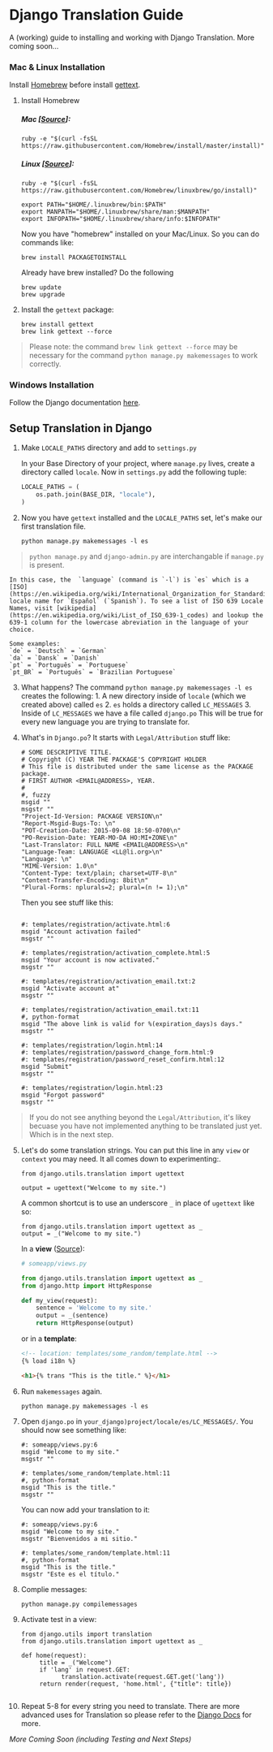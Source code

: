 Django Translation Guide
================

A (working) guide to installing and working with Django Translation. More coming soon...


### Mac & Linux Installation 
Install [Homebrew](http://brew.sh/) before install [gettext](https://www.gnu.org/software/gettext/).

1. Install Homebrew

	##### Mac [[Source](http://brew.sh/)]:


	```
	ruby -e "$(curl -fsSL https://raw.githubusercontent.com/Homebrew/install/master/install)"
	```  


	##### Linux [[Source](https://github.com/Homebrew/linuxbrew)]: 

	```
	ruby -e "$(curl -fsSL https://raw.githubusercontent.com/Homebrew/linuxbrew/go/install)"

	export PATH="$HOME/.linuxbrew/bin:$PATH"
	export MANPATH="$HOME/.linuxbrew/share/man:$MANPATH"
	export INFOPATH="$HOME/.linuxbrew/share/info:$INFOPATH"
	```

	Now you have "homebrew" installed on your Mac/Linux. So you can do commands like:

	```
	brew install PACKAGETOINSTALL
	```
	
	Already have brew installed? Do the following
	```
	brew update
	brew upgrade
	```

2. Install the `gettext` package:
	```
	brew install gettext
	brew link gettext --force
	```
> Please note: the command `brew link gettext --force` may be necessary for the command `python manage.py makemessages` to work correctly.




### Windows Installation
Follow the Django documentation [here](https://docs.djangoproject.com/en/1.8/topics/i18n/translation/#gettext-on-windows).






## Setup Translation in Django
1. Make `LOCALE_PATHS` directory and add to `settings.py`

	In your Base Directory of your project, where `manage.py` lives, create a directory called `locale`. Now in `settings.py` add the following tuple:

	```python
	LOCALE_PATHS = (
		os.path.join(BASE_DIR, "locale"),
	)
	```


2. Now you have `gettext` installed and the `LOCALE_PATHS` set, let's make our first translation file. 
	```
	python manage.py makemessages -l es
	```
> `python manage.py` and `django-admin.py` are interchangable if `manage.py` is present.

	In this case, the  `language` (command is `-l`) is `es` which is a [ISO](https://en.wikipedia.org/wiki/International_Organization_for_Standardization) locale name for `Español` (`Spanish`). To see a list of ISO 639 Locale Names, visit [wikipedia](https://en.wikipedia.org/wiki/List_of_ISO_639-1_codes) and lookup the 639-1 column for the lowercase abreviation in the language of your choice. 

	Some examples:
	`de` = `Deutsch` = `German`
	`da` = `Dansk` = `Danish`
	`pt` = `Português` = `Portuguese`
	`pt_BR` = `Português` = `Brazilian Portuguese`



3. What happens? 
	The command `python manage.py makemessages -l es` creates the following:
		1. A new directory inside of `locale` (which we created above) called `es`
		2. `es` holds a directory called `LC_MESSAGES`
		3. Inside of `LC_MESSAGES` we have a file called `django.po`
	This will be true for every new language you are trying to translate for. 


4. What's in `Django.po`? It starts with `Legal/Attribution` stuff like:
	```
	# SOME DESCRIPTIVE TITLE.
	# Copyright (C) YEAR THE PACKAGE'S COPYRIGHT HOLDER
	# This file is distributed under the same license as the PACKAGE package.
	# FIRST AUTHOR <EMAIL@ADDRESS>, YEAR.
	#
	#, fuzzy
	msgid ""
	msgstr ""
	"Project-Id-Version: PACKAGE VERSION\n"
	"Report-Msgid-Bugs-To: \n"
	"POT-Creation-Date: 2015-09-08 18:50-0700\n"
	"PO-Revision-Date: YEAR-MO-DA HO:MI+ZONE\n"
	"Last-Translator: FULL NAME <EMAIL@ADDRESS>\n"
	"Language-Team: LANGUAGE <LL@li.org>\n"
	"Language: \n"
	"MIME-Version: 1.0\n"
	"Content-Type: text/plain; charset=UTF-8\n"
	"Content-Transfer-Encoding: 8bit\n"
	"Plural-Forms: nplurals=2; plural=(n != 1);\n"
	```

	Then you see stuff like this:
	```

	#: templates/registration/activate.html:6
	msgid "Account activation failed"
	msgstr ""

	#: templates/registration/activation_complete.html:5
	msgid "Your account is now activated."
	msgstr ""

	#: templates/registration/activation_email.txt:2
	msgid "Activate account at"
	msgstr ""

	#: templates/registration/activation_email.txt:11
	#, python-format
	msgid "The above link is valid for %(expiration_days)s days."
	msgstr ""

	#: templates/registration/login.html:14
	#: templates/registration/password_change_form.html:9
	#: templates/registration/password_reset_confirm.html:12
	msgid "Submit"
	msgstr ""

	#: templates/registration/login.html:23
	msgid "Forgot password"
	msgstr ""

	```
> If you do not see anything beyond the `Legal/Attribution`, it's likey becuase you have not implemented anything to be translated just yet. Which is in the next step.

5. Let's do some translation strings. You can put this line in any `view` or `context` you may need. It all comes down to experimenting:. 
	```
	from django.utils.translation import ugettext

	output = ugettext("Welcome to my site.")

	```

	A common shortcut is to use an underscore `_` in place of `ugettext` like so:
	
	```
	from django.utils.translation import ugettext as _
	output = _("Welcome to my site.")
	```
	
	In a **view** ([Source](https://docs.djangoproject.com/en/dev/topics/i18n/translation/#standard-translation)):

	```python
	# someapp/views.py
	
	from django.utils.translation import ugettext as _
	from django.http import HttpResponse

	def my_view(request):
    	sentence = 'Welcome to my site.'
    	output = _(sentence)
    	return HttpResponse(output)

	```

	or in a **template**:

	```html
	<!-- location: templates/some_random/template.html -->
	{% load i18n %}

	<h1>{% trans "This is the title." %}</h1>
	```

6. Run `makemessages` again.
	```
	python manage.py makemessages -l es
	```

7. Open `django.po` in `your_django)project/locale/es/LC_MESSAGES/`. You should now see something like:
	
	```
	#: someapp/views.py:6
	msgid "Welcome to my site."
	msgstr ""

	#: templates/some_random/template.html:11
	#, python-format
	msgid "This is the title."
	msgstr ""

	```
	
	You can now add your translation to it:


	```
	#: someapp/views.py:6
	msgid "Welcome to my site."
	msgstr "Bienvenidos a mi sitio."

	#: templates/some_random/template.html:11
	#, python-format
	msgid "This is the title."
	msgstr "Este es el título."

	```

8. Complie messages: 
   ```
   python manage.py compilemessages
   ```

9. Activate test in a view:
   ```
   from django.utils import translation
   from django.utils.translation import ugettext as _
   
   def home(request):
        title = _("Welcome")
	    if 'lang' in request.GET:
	          translation.activate(request.GET.get('lang'))
	    return render(request, 'home.html', {"title": title})
	
   ```

10. Repeat 5-8 for every string you need to translate. There are more advanced uses for Translation so please refer to the [Django Docs](https://docs.djangoproject.com/en/dev/topics/i18n/translation) for more.


*More Coming Soon (including Testing and Next Steps)*
